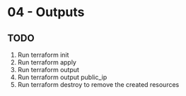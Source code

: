 # 04 - Outputs

## TODO

1. Run terraform init
1. Run terraform apply
1. Run terraform output
1. Run terraform output public_ip
1. Run terraform destroy to remove the created resources
